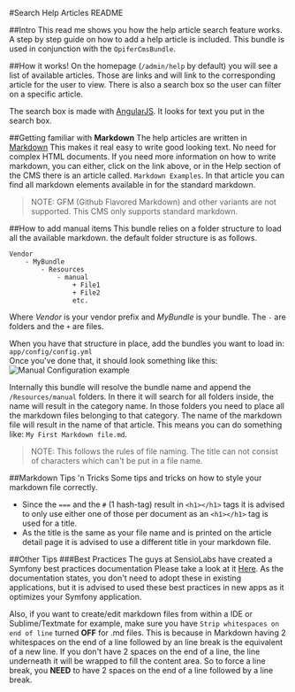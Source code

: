 #Search Help Articles README


##Intro
This read me shows you how the help article search feature works.
A step by step guide on how to add a help article is included.
This bundle is used in conjunction with the `OpiferCmsBundle`.


##How it works!
On the homepage (`/admin/help` by default) you will see a list of
available articles. Those are links and will link to the corresponding
article for the user to view. There is also a search box so the user
can filter on a specific article.

The search box is made with [AngularJS](http://angularjs.org).
It looks for text you put in the search box.


##Getting familiar with **Markdown**
The help articles are written in [Markdown](http://http://daringfireball.net/projects/markdown/)
This makes it real easy to write good looking text. No need for complex HTML
documents. If you need more information on how to write markdown, you can either, click
on the link above, or in the Help section of the CMS there is an article called.
`Markdown Examples`. In that article you can find all markdown elements
available in for the standard markdown.
> NOTE: GFM (Github Flavored Markdown) and other variants are not supported.
> This CMS only supports standard markdown.

##How to add manual items
This bundle relies on a folder structure to load all the available markdown.
the default folder structure is as follows.
```
Vendor
    - MyBundle
        - Resources
            - manual
                + File1
                + File2
                etc.
```
Where *Vendor* is your vendor prefix and *MyBundle* is your bundle.
The `-` are folders and the `+` are files.

When you have that structure in place, add the bundles you want to load in:  
`app/config/config.yml`  
Once you've done that, it should look something like this:  
![Manual Configuration example](http://i.imgur.com/1LBTwq0.png)

Internally this bundle will resolve the bundle name and append the `/Resources/manual` folders. In there it will
search for all folders inside, the name will result in the category name.
In those folders you need to place all the markdown files belonging to that category.
The name of the markdown file will result in the name of that article.
This means you can do something like: `My First Markdown file.md`.

> NOTE: This follows the rules of file naming. The title can not consist of characters which can't be put in a file name.

##Markdown Tips 'n Tricks
Some tips and tricks on how to style your markdown file correctly.
- Since the `===` and the `#` (1 hash-tag) result in `<h1></h1>` tags
it is advised to only use either one of those per document as an `<h1></h1>` tag is used for a title.
- As the title is the same as your file name and is printed on the article detail page it is advised to use a different 
title in your markdown file.

##Other Tips
###Best Practices
The guys at SensioLabs have created a Symfony best practices documentation
Please take a look at it [Here](http://symfony.com/doc/current/best_practices/index.html).
As the documentation states, you don't need to adopt these in existing applications, but it is
advised to used these best practices in new apps as it optimizes your Symfony application.

Also, if you want to create/edit markdown files from within a IDE or Sublime/Textmate for example, make sure you have `Strip whitespaces on end of line` turned **OFF** for .md files.
This is because in Markdown having 2 whitespaces on the end of a line followed by an line break is the equivalent of a new line.
If you don't have 2 spaces on the end of a line, the line underneath it will be wrapped to fill the content area. 
So to force a line break, you **NEED** to have 2 spaces on the end of a line followed by a line break.
